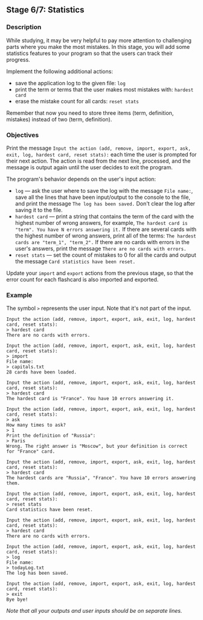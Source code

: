 ## Stage 6/7: Statistics

### Description

While studying, it may be very helpful to pay more attention to challenging parts where you make the most mistakes. In
this stage, you will add some statistics features to your program so that the users can track their progress.

Implement the following additional actions:

- save the application log to the given file: `log`
- print the term or terms that the user makes most mistakes with: `hardest card`
- erase the mistake count for all cards: `reset stats`

Remember that now you need to store three items (term, definition, mistakes) instead of two (term, definition).

### Objectives

Print the message `Input the action (add, remove, import, export, ask, exit, log, hardest card, reset stats):` each time
the user is prompted for their next action. The action is read from the next line, processed, and the message is output
again until the user decides to exit the program.

The program's behavior depends on the user's input action:

- `log` — ask the user where to save the log with the message `File name:`, save all the lines that have been
  input/output to the console to the file, and print the message `The log has been saved.` Don't clear the log after
  saving it to the file.
- `hardest card` — print a string that contains the term of the card with the highest number of wrong answers, for
  example, `The hardest card is "term". You have N errors answering it.` If there are several cards with the highest
  number of wrong answers, print all of the terms: `The hardest cards are "term_1", "term_2".` If there are no cards
  with errors in the user's answers, print the message `There are no cards with errors.`
- `reset stats` — set the count of mistakes to 0 for all the cards and output the
  message `Card statistics have been reset.`

Update your `import` and `export` actions from the previous stage, so that the error count for each flashcard is also
imported and exported.

### Example

The symbol `>` represents the user input. Note that it's not part of the input.

    Input the action (add, remove, import, export, ask, exit, log, hardest card, reset stats):
    > hardest card
    There are no cards with errors.

    Input the action (add, remove, import, export, ask, exit, log, hardest card, reset stats):
    > import
    File name:
    > capitals.txt
    28 cards have been loaded.

    Input the action (add, remove, import, export, ask, exit, log, hardest card, reset stats):
    > hardest card
    The hardest card is "France". You have 10 errors answering it.

    Input the action (add, remove, import, export, ask, exit, log, hardest card, reset stats):
    > ask
    How many times to ask?
    > 1
    Print the definition of "Russia":
    > Paris
    Wrong. The right answer is "Moscow", but your definition is correct for "France" card.

    Input the action (add, remove, import, export, ask, exit, log, hardest card, reset stats):
    > hardest card
    The hardest cards are "Russia", "France". You have 10 errors answering them.

    Input the action (add, remove, import, export, ask, exit, log, hardest card, reset stats):
    > reset stats
    Card statistics have been reset.

    Input the action (add, remove, import, export, ask, exit, log, hardest card, reset stats):
    > hardest card
    There are no cards with errors.

    Input the action (add, remove, import, export, ask, exit, log, hardest card, reset stats):
    > log
    File name:
    > todayLog.txt
    The log has been saved.

    Input the action (add, remove, import, export, ask, exit, log, hardest card, reset stats):
    > exit
    Bye bye!

_Note that all your outputs and user inputs should be on separate lines._